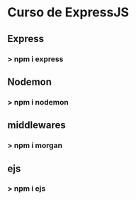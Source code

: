 # Curso de ExpressJS

## Express
### > npm i express

## Nodemon
### > npm i nodemon

## middlewares
### > npm i morgan

## ejs
### > npm i ejs